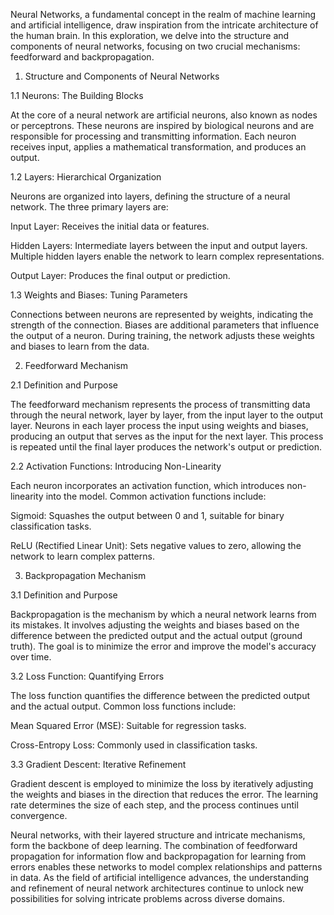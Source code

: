 Neural Networks, a fundamental concept in the realm of machine learning and artificial intelligence, draw inspiration from the intricate architecture of the human brain. In this exploration, we delve into the structure and components of neural networks, focusing on two crucial mechanisms: feedforward and backpropagation.

1. Structure and Components of Neural Networks

1.1 Neurons: The Building Blocks

At the core of a neural network are artificial neurons, also known as nodes or perceptrons. These neurons are inspired by biological neurons and are responsible for processing and transmitting information. Each neuron receives input, applies a mathematical transformation, and produces an output.

1.2 Layers: Hierarchical Organization

Neurons are organized into layers, defining the structure of a neural network. The three primary layers are:

Input Layer: Receives the initial data or features.

Hidden Layers: Intermediate layers between the input and output layers. Multiple hidden layers enable the network to learn complex representations.

Output Layer: Produces the final output or prediction.

1.3 Weights and Biases: Tuning Parameters

Connections between neurons are represented by weights, indicating the strength of the connection. Biases are additional parameters that influence the output of a neuron. During training, the network adjusts these weights and biases to learn from the data.

2. Feedforward Mechanism

2.1 Definition and Purpose

The feedforward mechanism represents the process of transmitting data through the neural network, layer by layer, from the input layer to the output layer. Neurons in each layer process the input using weights and biases, producing an output that serves as the input for the next layer. This process is repeated until the final layer produces the network's output or prediction.

2.2 Activation Functions: Introducing Non-Linearity

Each neuron incorporates an activation function, which introduces non-linearity into the model. Common activation functions include:

Sigmoid: Squashes the output between 0 and 1, suitable for binary classification tasks.

ReLU (Rectified Linear Unit): Sets negative values to zero, allowing the network to learn complex patterns.

3. Backpropagation Mechanism

3.1 Definition and Purpose

Backpropagation is the mechanism by which a neural network learns from its mistakes. It involves adjusting the weights and biases based on the difference between the predicted output and the actual output (ground truth). The goal is to minimize the error and improve the model's accuracy over time.

3.2 Loss Function: Quantifying Errors

The loss function quantifies the difference between the predicted output and the actual output. Common loss functions include:

Mean Squared Error (MSE): Suitable for regression tasks.

Cross-Entropy Loss: Commonly used in classification tasks.

3.3 Gradient Descent: Iterative Refinement

Gradient descent is employed to minimize the loss by iteratively adjusting the weights and biases in the direction that reduces the error. The learning rate determines the size of each step, and the process continues until convergence.

Neural networks, with their layered structure and intricate mechanisms, form the backbone of deep learning. The combination of feedforward propagation for information flow and backpropagation for learning from errors enables these networks to model complex relationships and patterns in data. As the field of artificial intelligence advances, the understanding and refinement of neural network architectures continue to unlock new possibilities for solving intricate problems across diverse domains.